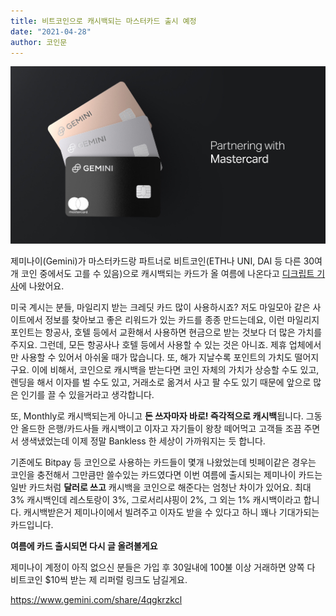 ```yaml
---
title: 비트코인으로 캐시백되는 마스터카드 출시 예정
date: "2021-04-28"
author: 코인문
---
```


![이미지 출처 gemini.com](1.jpg)

제미나이(Gemini)가 마스터카드랑 파트너로 비트코인(ETH나 UNI, DAI 등 다른 30여개 코인 중에서도 고를 수 있음)으로 캐시백되는 카드가 올 여름에 나온다고 [디크립트 기사](https://decrypt.co/69181/gemini-crypto-mastercard-unwrapped-summer)에 나왔어요.

미국 계시는 분들, 마일리지 받는 크레딧 카드 많이 사용하시죠? 저도 마일모아 같은 사이트에서 정보를 찾아보고 좋은 리워드가 있는 카드를 종종 만드는데요, 이런 마일리지 포인트는 항공사, 호텔 등에서 교환해서 사용하면 현금으로 받는 것보다 더 많은 가치를 주지요. 그런데, 모든 항공사나 호텔 등에서 사용할 수 있는 것은 아니죠. 제휴 업체에서만 사용할 수 있어서 아쉬울 때가 많습니다. 또, 해가 지날수록 포인트의 가치도 떨어지구요. 이에 비해서, 코인으로 캐시백을 받는다면 코인 자체의 가치가 상승할 수도 있고, 렌딩을 해서 이자를 벌 수도 있고, 거래소로 옮겨서 사고 팔 수도 있기 때문에 앞으로 많은 인기를 끌 수 있을거라고 생각합니다.

또, Monthly로 캐시백되는게 아니고 **돈 쓰자마자 바로! 즉각적으로 캐시백**됩니다. 그동안 올드한 은행/카드사들 캐시백이고 이자고 자기들이 왕창 떼어먹고 고객들 조끔 주면서 생색냈었는데 이제 정말 Bankless 한 세상이 가까워지는 듯 합니다. 

기존에도 Bitpay 등 코인으로 사용하는 카드들이 몇개 나왔었는데 빗페이같은 경우는 코인을 충전해서 그만큼만 쓸수있는 카드였다면 이번 여름에 출시되는 제미나이 카드는 일반 카드처럼 **달러로 쓰고** 캐시백을 코인으로 해준다는 엄청난 차이가 있어요. 최대 3% 캐시백인데 레스토랑이 3%, 그로서리샤핑이 2%, 그 외는 1% 캐시백이라고 합니다. 캐시백받은거 제미나이에서 빌려주고 이자도 받을 수 있다고 하니 꽤나 기대가되는 카드입니다.

**여름에 카드 출시되면 다시 글 올려볼게요**

제미나이 계정이 아직 없으신 분들은 가입 후 30일내에 100불 이상 거래하면 양쪽 다 비트코인 $10씩 받는 제 리퍼럴 링크도 남길게요.

https://www.gemini.com/share/4qgkrzkcl